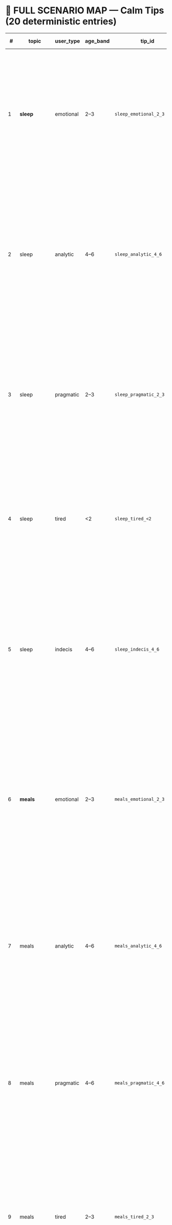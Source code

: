 # 🧠 FULL SCENARIO MAP — Calm Tips (20 deterministic entries)

| # | topic | user_type | age_band | tip_id | calm_tip_text (EN, exact) |
|---|--------|------------|-----------|---------|----------------------------|
| 1 | **sleep** | emotional | 2–3 | `sleep_emotional_2_3` | It’s tiring when bedtime turns into protest — I get it. At this age, “no” is a way to feel in control. Say gently what comes next: wash, story, lights off. Stay close, calm, and kind — your calm helps theirs. Breathe slowly. You’ve done enough for tonight. |
| 2 | sleep | analytic | 4–6 | `sleep_analytic_4_6` | Children this age seek control and clear patterns. Set three steady steps: pyjamas → story → lights off. Say simply: “After the story, lights go off — it’s rest time.” Offer one choice (short story or song) and follow through. Clear routines calm the mind and invite sleep. |
| 3 | sleep | pragmatic | 2–3 | `sleep_pragmatic_2_3` | Keep one fixed routine: wash → story → lights off. Say calmly: “Story first, then lights off.” Offer one choice: the bear story or the fairy one. If they negotiate, repeat once and move on. Same order three nights in a row. Clarity builds cooperation. |
| 4 | sleep | tired | <2 | `sleep_tired_<2` | You’ve done enough for tonight. Play soft white noise, hold them gently for a minute. Lay them down when drowsy and take a slow breath. If it doesn’t work, try again once in ten minutes. No guilt. Rest is also care. |
| 5 | sleep | indecis | 4–6 | `sleep_indecis_4_6` | It’s safe to try. Pick one small change: either add a simple choice (pyjamas or story) or use the same bedtime phrase. Keep it for three nights and notice if struggles fade. No rush — each night is gentle practice. You’ve started well. Keep your pace. |
| 6 | **meals** | emotional | 2–3 | `meals_emotional_2_3` | It’s frustrating when “no” becomes their answer at meals. They’re learning independence and need small control — it’s healthy. Let them try feeding themselves, even if it gets messy. Offer two gentle options and smile — no pressure. Breathe slowly. Joy grows where freedom lives. |
| 7 | meals | analytic | 4–6 | `meals_analytic_4_6` | Children this age need routine and example, not insistence. Keep meals at regular times, without screens or rush. Let them decide how much to eat from what’s offered. Avoid pressure and negotiations — they block appetite. Your calm example teaches more than words. |
| 8 | meals | pragmatic | 4–6 | `meals_pragmatic_4_6` | Create a gentle ritual: set the table together, then eat without screens. Invite them to choose a veggie or help serve. Afterward, say: “Thank you for joining us.” No pressure, no bargaining — just repetition. Your calm builds appetite and trust. |
| 9 | meals | tired | 2–3 | `meals_tired_2_3` | You’re exhausted — and that’s okay. Keep it simple: one dish, one calm moment. Let them explore food without comments. If they refuse, breathe and say: “Okay, we’ll try tomorrow.” Connection matters more than an empty plate. |
| 10 | meals | indecis | 4–6 | `meals_indecis_4_6` | It’s safe to explore. Give them a small role: set the table or choose a veggie. Keep the same routine but add one warm touch — a short story or a joke. Notice if the mood shifts to calm. You’ve started beautifully. Meals are learned, not forced. |
| 11 | **limits** | emotional | 2–3 | `limits_emotional_2_3` | It’s overwhelming when they shout, hit, or say “no” to everything. This is how they learn where “I” ends and “you” begin. Say calmly: “I know you’re angry, but I can’t let you hit.” Stay calm and steady — your calm becomes their anchor. You’ve done enough for today. Consistency is stronger than control. |
| 12 | limits | analytic | 4–6 | `limits_analytic_4_6` | At this age, children test control and learn by imitation. Firm, steady boundaries reduce anxiety and bring predictability. Choose what matters most — skip minor fights. After the storm, talk briefly and clearly. Your calm is the model they’ll copy. |
| 13 | limits | pragmatic | 2–3 | `limits_pragmatic_2_3` | Get down to their eye level. Say: “I see you’re mad, but I can’t let you hit.” Stay near and quiet until the storm passes. Then offer one choice: “Water or a hug?” Repeat the same steps every time — predictability heals. |
| 14 | limits | tired | 4–6 | `limits_tired_4_6` | Skip the long talks. Say: “We’ll stop. We’ll talk when we’re calm.” Step back and breathe. You’ve offered structure and calm — that’s enough. Anger passes. Connection stays. |
| 15 | limits | indecis | 4–6 | `limits_indecis_4_6` | It’s safe to experiment. Try calm interruption + a short talk after. “We’re calm now. What can we do differently next time?” See how they respond to your steady tone. You’ve started well. Small steps change everything. |
| 16 | **cooperation** | emotional | <2 | `cooperation_emotional_<2` | I know it’s hard when your baby doesn’t seem to cooperate. At this age, “attention” isn’t something you demand — it’s something you create. Breathe slowly, speak softly, touch gently, and find their eyes. When they feel safe, their body relaxes and follows your rhythm. You’re enough. Connection matters more than control. |
| 17 | cooperation | analytic | 4–6 | `cooperation_analytic_4_6` | Children seek autonomy but still need steady guidance. Clear, consistent boundaries build safety. Raised voices block attention; calm voices invite it. Simple, step-by-step instructions work best. Children align when they feel seen, not forced. |
| 18 | cooperation | pragmatic | 2–3 | `cooperation_pragmatic_2_3` | Say clearly: “Now we put on shoes.” Offer a small choice: “You do it or I help?” When they cooperate, smile and name it: “You did it yourself!” If they refuse, repeat the same phrase once — calmly. Gentle repetition builds real cooperation. |
| 19 | cooperation | tired | 2–3 | `cooperation_tired_2_3` | It’s exhausting to repeat the same thing again and again. Say one line: “I love you, and the rule stays.” Then pause and breathe. If it doesn’t work tonight, it’s okay — you’ll try again tomorrow. Staying calm is already progress. |
| 20 | cooperation | indecis | 4–6 | `cooperation_indecis_4_6` | It’s safe to experiment. Try step-by-step instructions with gentle eye contact. “First we tidy up, then we read.” Notice if they respond better to your calm tone. Cooperation grows through gentle practice. |

---

✅ **End of Scenario Map v1.0**
